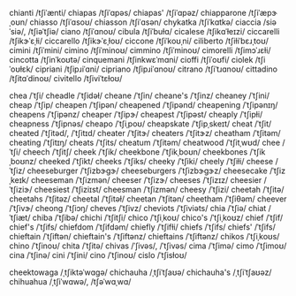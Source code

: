 chianti	/tʃiˈænti/
chiapas	/tʃiˈɑpəs/
chiapas'	/tʃiˈɑpəz/
chiapparone	/tʃiˈæpɝˌoʊn/
chiasso	/tʃiˈɑsoʊ/
chiasson	/tʃiˈɑsən/
chykatka	/tʃiˈkɑtkə/
ciaccia	/siəˈsiə/, /tʃiəˈtʃiə/
ciano	/tʃiˈɑnoʊ/
cibula	/tʃiˈbuɫɑ/
cicalese	/tʃikɑˈɫeɪzi/
ciccarelli	/tʃikɝˈɛˌɫi/
ciccarello	/tʃikɝˈɛˌɫoʊ/
ciccone	/tʃiˈkoʊˌni/
ciliberto	/tʃiɫiˈbɛɹˌtoʊ/
cimini	/tʃiˈmini/
cimino	/tʃiˈminoʊ/
cimmino	/tʃiˈminoʊ/
cimorelli	/tʃimɔˈɹɛɫi/
cincotta	/tʃinˈkoʊtə/
cinquemani	/tʃinkwɛˈmɑni/
cioffi	/tʃiˈoʊfi/
ciolek	/tʃiˈoʊɫɛk/
cipriani	/tʃipɹiˈɑni/
cipriano	/tʃipɹiˈɑnoʊ/
citrano	/tʃiˈtɹɑnoʊ/
cittadino	/tʃitɑˈdinoʊ/
civitello	/tʃiviˈtɛɫoʊ/

chea	/ˈtʃi/
cheadle	/ˈtʃidəɫ/
cheane	/ˈtʃin/
cheane's	/ˈtʃinz/
cheaney	/ˈtʃini/
cheap	/ˈtʃip/
cheapen	/ˈtʃipən/
cheapened	/ˈtʃipənd/
cheapening	/ˈtʃipənɪŋ/
cheapens	/ˈtʃipənz/
cheaper	/ˈtʃipɝ/
cheapest	/ˈtʃipəst/
cheaply	/ˈtʃipɫi/
cheapness	/ˈtʃipnəs/
cheapo	/ˈtʃiˌpoʊ/
cheapskate	/ˈtʃipˌskeɪt/
cheat	/ˈtʃit/
cheated	/ˈtʃitəd/, /ˈtʃitɪd/
cheater	/ˈtʃitɝ/
cheaters	/ˈtʃitɝz/
cheatham	/ˈtʃitəm/
cheating	/ˈtʃitɪŋ/
cheats	/ˈtʃits/
cheatum	/ˈtʃitəm/
cheatwood	/ˈtʃitˌwʊd/
chee	/ˈtʃi/
cheech	/ˈtʃitʃ/
cheek	/ˈtʃik/
cheekbone	/ˈtʃikˌboʊn/
cheekbones	/ˈtʃikˌboʊnz/
cheeked	/ˈtʃikt/
cheeks	/ˈtʃiks/
cheeky	/ˈtʃiki/
cheely	/ˈtʃiɫi/
cheese	/ˈtʃiz/
cheeseburger	/ˈtʃizbɝɡɝ/
cheeseburgers	/ˈtʃizbɝɡɝz/
cheesecake	/ˈtʃizˌkeɪk/
cheeseman	/ˈtʃizmən/
cheeser	/ˈtʃizɝ/
cheeses	/ˈtʃizɪz/
cheesier	/ˈtʃiziɝ/
cheesiest	/ˈtʃiziɪst/
cheesman	/ˈtʃizmən/
cheesy	/ˈtʃizi/
cheetah	/ˈtʃitə/
cheetahs	/ˈtʃitəz/
cheetal	/ˈtʃitəɫ/
cheetan	/ˈtʃitən/
cheetham	/ˈtʃiθəm/
cheever	/ˈtʃivɝ/
cheong	/ˈtʃiɔŋ/
cheves	/ˈtʃivz/
cheviots	/ˈtʃiviəts/
chia	/ˈtʃiə/
chiat	/ˈtʃiæt/
chiba	/ˈtʃibə/
chichi	/ˈtʃitʃi/
chico	/ˈtʃiˌkoʊ/
chico's	/ˈtʃiˌkoʊz/
chief	/ˈtʃif/
chief's	/ˈtʃifs/
chiefdom	/ˈtʃifdəm/
chiefly	/ˈtʃifɫi/
chiefs	/ˈtʃifs/
chiefs'	/ˈtʃifs/
chieftain	/ˈtʃiftən/
chieftain's	/ˈtʃiftənz/
chieftains	/ˈtʃiftənz/
chikos	/ˈtʃiˌkoʊs/
chino	/ˈtʃinoʊ/
chita	/ˈtʃitə/
chivas	/ˈʃivəs/, /ˈtʃivəs/
cima	/ˈtʃimə/
cimo	/ˈtʃimoʊ/
cina	/ˈtʃinə/
cini	/ˈtʃini/
cino	/ˈtʃinoʊ/
cislo	/ˈtʃisɫoʊ/

cheektowaga	/ˌtʃiktəˈwɑɡə/
chichauha	/ˌtʃiˈtʃaʊə/
chichauha's	/ˌtʃiˈtʃaʊəz/
chihuahua	/ˌtʃiˈwɑwə/, /tʃəˈwɑˌwɑ/
